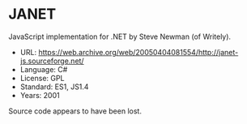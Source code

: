 # JANET

JavaScript implementation for .NET by Steve Newman (of Writely).

* URL:        https://web.archive.org/web/20050404081554/http://janet-js.sourceforge.net/
* Language:   C#
* License:    GPL
* Standard:   ES1, JS1.4
* Years:      2001

Source code appears to have been lost.
